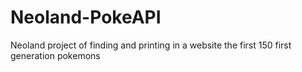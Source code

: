 # Neoland-PokeAPI
Neoland project of finding and printing in a website the first 150 first generation pokemons
